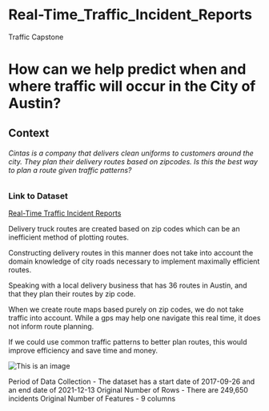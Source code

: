 # Real-Time_Traffic_Incident_Reports
 Traffic Capstone

# How can we help predict when and where traffic will occur in the City of Austin? 
## Context
###### Cintas is a company that delivers clean uniforms to customers around the city.  They plan their delivery routes based on zipcodes. Is this the best way to plan a route given traffic patterns? 

### Link to Dataset
[Real-Time Traffic Incident Reports](https://data.austintexas.gov/Transportation-and-Mobility/Real-Time-Traffic-Incident-Reports/dx9v-zd7x)


Delivery truck routes are created based on zip codes which can be an inefficient method of plotting routes.

Constructing delivery routes in this manner does not take into account the domain knowledge of city roads necessary to implement maximally efficient routes.

Speaking with a local delivery business that has 36 routes in Austin, and that they plan their routes by zip code. 

When we create route maps based purely on zip codes, we do not take traffic into account. While a gps may help one navigate this real time, it does not inform route planning.  

If we could use common traffic patterns to better plan routes, this would improve efficiency and save time and money.


![This is an image](https://c.pxhere.com/images/2a/83/a0f9c278753e92562887dc6a0f65-1585741.jpg!d)


Period of Data Collection - The dataset has a start date of 2017-09-26 and an end date of 2021-12-13
Original Number of Rows - There are 249,650 incidents
Original Number of Features - 9 columns